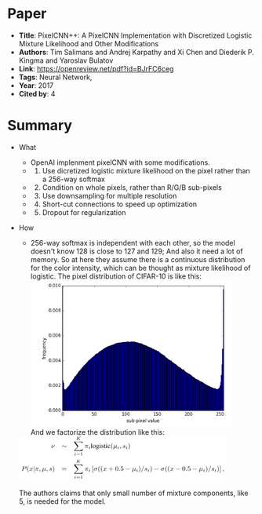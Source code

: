 # Paper

* **Title**: PixelCNN++: A PixelCNN Implementation with Discretized Logistic Mixture Likelihood and Other Modifications
* **Authors**: Tim Salimans and Andrej Karpathy and Xi Chen and Diederik P. Kingma and Yaroslav Bulatov
* **Link**: https://openreview.net/pdf?id=BJrFC6ceg
* **Tags**: Neural Network,
* **Year**: 2017
* **Cited by**: 4

# Summary

* What
    * OpenAI implenment pixelCNN with some modifications.
    * 1) Use dicretized logistic mixture likelihood on the pixel rather than a 256-way softmax
    * 2) Condition on whole pixels, rather than R/G/B sub-pixels
    * 3) Use downsampling for multiple resolution
    * 4) Short-cut connections to speed up optimization
    * 5) Dropout for regularization
    
* How
    * 256-way softmax is independent with each other, so the model doesn't know 128 is close to 127 and 129; And also it need
    a lot of memory. So at here they assume there is a continuous distribution for the color intensity, which can be 
    thought as mixture likelihood of logistic. The pixel distribution of CIFAR-10 is like this:
    ![continuous](images/continuous.png)  
    And we factorize the distribution like this:
    <img src="images/distribution.png" width="424" height="90" />

    The authors claims that only small number of mixture components, like 5, is needed for the model.
